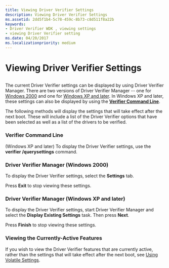 ```yaml
---
title: Viewing Driver Verifier Settings
description: Viewing Driver Verifier Settings
ms.assetid: 2dd5f1b4-5c78-459c-8b73-c8d511f8a22b
keywords:
- Driver Verifier WDK , viewing settings
- viewing Driver Verifier setting
ms.date: 04/20/2017
ms.localizationpriority: medium
---
```


# Viewing Driver Verifier Settings


## <span id="ddk_viewing_driver_verifier_settings_tools"></span><span id="DDK_VIEWING_DRIVER_VERIFIER_SETTINGS_TOOLS"></span>


The current Driver Verifier settings can be displayed by using Driver Verifier Manager. There are two versions of Driver Verifier Manager -- one for [Windows 2000](driver-verifier-manager--windows-2000-.md) and one for [Windows XP and later](driver-verifier-manager--windows-xp-and-later-.md). In Windows XP and later, these settings can also be displayed by using the [**Verifier Command Line**](verifier-command-line.md).

The following methods will display the settings that will take effect after the next boot. These will include a list of the Driver Verifier options that have been selected as well as a list of the drivers to be verified.

### <span id="verifier_command_line"></span><span id="VERIFIER_COMMAND_LINE"></span>Verifier Command Line

(Windows XP and later) To display the Driver Verifier settings, use the **verifier /querysettings** command.

### <span id="driver_verifier_manager__windows_2000_"></span><span id="DRIVER_VERIFIER_MANAGER__WINDOWS_2000_"></span>Driver Verifier Manager (Windows 2000)

To display the Driver Verifier settings, select the **Settings** tab.

Press **Exit** to stop viewing these settings.

### <span id="driver_verifier_manager__windows_xp_and_later_"></span><span id="DRIVER_VERIFIER_MANAGER__WINDOWS_XP_AND_LATER_"></span>Driver Verifier Manager (Windows XP and later)

To display the Driver Verifier settings, start Driver Verifier Manager and select the **Display Existing Settings** task. Then press **Next**.

Press **Finish** to stop viewing these settings.

### <span id="viewing_the_currently_active_features"></span><span id="VIEWING_THE_CURRENTLY_ACTIVE_FEATURES"></span>Viewing the Currently-Active Features

If you wish to view the Driver Verifier features that are currently active, rather than the settings that will take effect after the next boot, see [Using Volatile Settings](using-volatile-settings.md).

 

 





